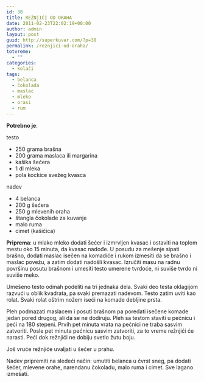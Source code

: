 ```yaml
---
id: 38
title: REŽNjIĆI OD ORAHA
date: 2011-02-23T22:02:19+00:00
author: admin
layout: post
guid: http://superkuvar.com/?p=38
permalink: /reznjici-od-oraha/
totvreme:
  - ""
categories:
  - kolači
tags:
  - belanca
  - čokolada
  - maslac
  - mleko
  - orasi
  - rum
---
```

**Potrebno je**:

testo

  * 250 grama brašna
  * 200 grama maslaca ili margarina
  * kašika šećera
  * 1 dl mleka
  * pola kockice svežeg kvasca

nadev

  * 4 belanca
  * 200 g šećera
  * 250 g mlevenih oraha
  * štangla čokolade za kuvanje
  * malo ruma
  * cimet (kašičica)

**Priprema**: u mlako mleko dodati šećer i izmrvljen kvasac i ostaviti na toplom mestu oko 15 minuta, da kvasac nadođe. U posudu za mešenje sipati brašno, dodati maslac isečen na komadiće i rukom izmesiti da se brašno i maslac povežu, a zatim dodati nadošli kvasac. Izručiti masu na radnu površinu posutu brašnom i umesiti testo umerene tvrdoće, ni suviše tvrdo ni suviše meko.

Umešeno testo odmah podeliti na tri jednaka dela. Svaki deo testa oklagijom razvući u oblik kvadrata, pa svaki premazati nadevom. Testo zatim uviti kao rolat. Svaki rolat oštrim nožem iseći na komade debljine prsta.

Pleh podmazati maslacem i posuti brašnom pa poređati isečene komade jedan pored drugog, ali da se ne dodiruju. Pleh sa testom staviti u pećnicu i peći na 180 stepeni. Prvih pet minuta vrata na pećnici ne traba sasvim zatvoriti. Posle pet minuta pećnicu sasvim zatvoriti, za to vreme režnjići će narasti. Peći dok režnjići ne dobiju svetlo žutu boju.

Još vruće režnjiće uvaljati u šećer u prahu.

Nadev pripremiti na sledeći način: umutiti belanca u čvrst sneg, pa dodati šećer, mlevene orahe, narendanu čokoladu, malo ruma i cimet. Sve lagano izmešati.

&nbsp;

&nbsp;

&nbsp;